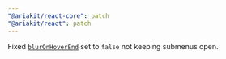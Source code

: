 ```yaml
---
"@ariakit/react-core": patch
"@ariakit/react": patch
---
```


Fixed [`blurOnHoverEnd`](https://ariakit.org/reference/menu-item#bluronhoverend) set to `false` not keeping submenus open.
